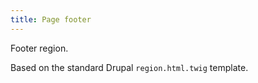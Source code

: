 ```yaml
---
title: Page footer
---
```

Footer region.

Based on the standard Drupal `region.html.twig` template.
